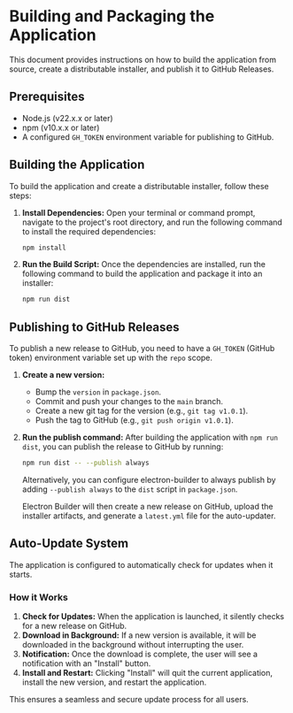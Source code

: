 # Building and Packaging the Application

This document provides instructions on how to build the application from source, create a distributable installer, and publish it to GitHub Releases.

## Prerequisites

- Node.js (v22.x.x or later)
- npm (v10.x.x or later)
- A configured `GH_TOKEN` environment variable for publishing to GitHub.

## Building the Application

To build the application and create a distributable installer, follow these steps:

1. **Install Dependencies:**
   Open your terminal or command prompt, navigate to the project's root directory, and run the following command to install the required dependencies:
   ```bash
   npm install
   ```

2. **Run the Build Script:**
   Once the dependencies are installed, run the following command to build the application and package it into an installer:
   ```bash
   npm run dist
   ```

## Publishing to GitHub Releases

To publish a new release to GitHub, you need to have a `GH_TOKEN` (GitHub token) environment variable set up with the `repo` scope.

1. **Create a new version:**
   - Bump the `version` in `package.json`.
   - Commit and push your changes to the `main` branch.
   - Create a new git tag for the version (e.g., `git tag v1.0.1`).
   - Push the tag to GitHub (e.g., `git push origin v1.0.1`).

2. **Run the publish command:**
   After building the application with `npm run dist`, you can publish the release to GitHub by running:
   ```bash
   npm run dist -- --publish always
   ```
   Alternatively, you can configure electron-builder to always publish by adding `--publish always` to the `dist` script in `package.json`.

   Electron Builder will then create a new release on GitHub, upload the installer artifacts, and generate a `latest.yml` file for the auto-updater.

## Auto-Update System

The application is configured to automatically check for updates when it starts.

### How it Works

1.  **Check for Updates:** When the application is launched, it silently checks for a new release on GitHub.
2.  **Download in Background:** If a new version is available, it will be downloaded in the background without interrupting the user.
3.  **Notification:** Once the download is complete, the user will see a notification with an "Install" button.
4.  **Install and Restart:** Clicking "Install" will quit the current application, install the new version, and restart the application.

This ensures a seamless and secure update process for all users.
